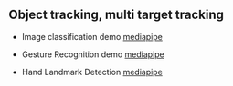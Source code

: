 ## Object tracking, multi target tracking

- Image classification demo [mediapipe](https://mediapipe-studio.webapps.google.com/studio/demo/image_classifier)

- Gesture Recognition demo [mediapipe](https://mediapipe-studio.webapps.google.com/studio/demo/gesture_recognizer)

- Hand Landmark Detection [mediapipe](https://mediapipe-studio.webapps.google.com/studio/demo/hand_landmarker)